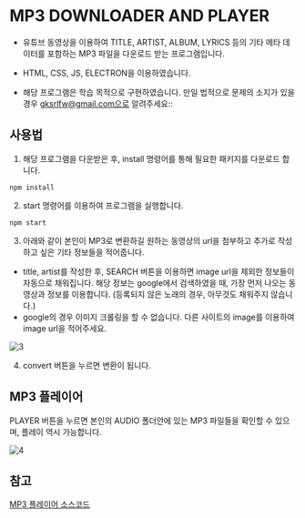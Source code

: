 # MP3 DOWNLOADER AND PLAYER

* 유튜브 동영상을 이용하여 TITLE, ARTIST, ALBUM, LYRICS 등의 기타 메타 데이터를 포함하는 MP3 파일을 다운로드 받는 프로그램입니다.

* HTML, CSS, JS, ELECTRON을 이용하였습니다.

* 해당 프로그램은 학습 목적으로 구현하였습니다. 만일 법적으로 문제의 소지가 있을 경우 gksrlfw@gmail.com으로 알려주세요::


## 사용법

1. 해당 프로그램을 다운받은 후, install 명령어를 통해 필요한 패키지를 다운로드 합니다.
```
npm install
```

2. start 명령어를 이용하여 프로그램을 실행합니다.
```
npm start
```

3. 아래와 같이 본인이 MP3로 변환하길 원하는 동영상의 url을 첨부하고 추가로 작성하고 싶은 기타 정보들을 적어줍니다.
* title, artist를 작성한 후, SEARCH 버튼을 이용하면 image url을 제외한 정보들이 자동으로 채워집니다. 해당 정보는 google에서 검색하였을 때, 가장 먼저 나오는 동영상과 정보를 이용합니다. (등록되지 않은 노래의 경우, 아무것도 채워주지 않습니다.)
* google의 경우 이미지 크롤링을 할 수 없습니다. 다른 사이트의 image를 이용하여 image url을 적어주세요.

![3](https://user-images.githubusercontent.com/50065692/89125245-0bac6400-d518-11ea-8a8b-19eef337c15e.PNG)


4. convert 버튼을 누르면 변환이 됩니다.


## MP3 플레이어

PLAYER 버튼을 누르면 본인의 AUDIO 폴더안에 있는 MP3 파일들을 확인할 수 있으며, 플레이 역시 가능합니다.

![4](https://user-images.githubusercontent.com/50065692/89125249-12d37200-d518-11ea-98c5-d1d986485f16.PNG)


## 참고
[MP3 플레이어 소스코드](https://doctorcodetutorial.blogspot.com/2020/04/make-custom-music-player-in-javascript.html)


